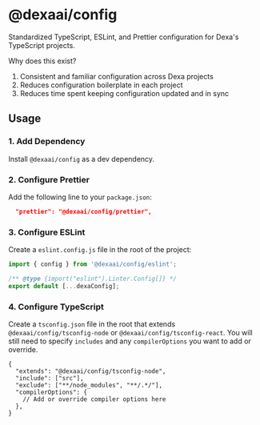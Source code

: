 # @dexaai/config

Standardized TypeScript, ESLint, and Prettier configuration for Dexa's TypeScript projects.

Why does this exist?

1. Consistent and familiar configuration across Dexa projects
2. Reduces configuration boilerplate in each project
3. Reduces time spent keeping configuration updated and in sync

## Usage

### 1. Add Dependency

Install `@dexaai/config` as a dev dependency.

### 2. Configure Prettier

Add the following line to your `package.json`:

```json
  "prettier": "@dexaai/config/prettier",
```

### 3. Configure ESLint

Create a `eslint.config.js` file in the root of the project:

```js
import { config } from '@dexaai/config/eslint';

/** @type {import("eslint").Linter.Config[]} */
export default [...dexaConfig];
```

### 4. Configure TypeScript

Create a `tsconfig.json` file in the root that extends `@dexaai/config/tsconfig-node` or `@dexaai/config/tsconfig-react`. You will still need to specify `includes` and any `compilerOptions` you want to add or override.

```jsonc
{
  "extends": "@dexaai/config/tsconfig-node",
  "include": ["src"],
  "exclude": ["**/node_modules", "**/.*/"],
  "compilerOptions": {
    // Add or override compiler options here
  },
}
```
